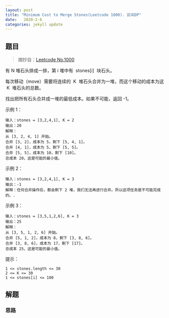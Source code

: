 ```yaml
---
layout: post
title: "Minimum Cost to Merge Stones(Leetcode 1000). 区间DP"
date:   2020-2-6
categories: jekyll update
---
```


## 题目

> 摘抄自：[Leetcode No.1000](https://leetcode.com/problems/minimum-cost-to-merge-stones/)

有 N 堆石头排成一排，第 i 堆中有  stones[i]  块石头。

每次移动（move）需要将连续的  K  堆石头合并为一堆，而这个移动的成本为这  K  堆石头的总数。

找出把所有石头合并成一堆的最低成本。如果不可能，返回 -1。

示例 1：

```text
输入：stones = [3,2,4,1], K = 2
输出：20
解释：
从 [3, 2, 4, 1] 开始。
合并 [3, 2]，成本为 5，剩下 [5, 4, 1]。
合并 [4, 1]，成本为 5，剩下 [5, 5]。
合并 [5, 5]，成本为 10，剩下 [10]。
总成本 20，这是可能的最小值。
```

示例 2：

```text
输入：stones = [3,2,4,1], K = 3
输出：-1
解释：任何合并操作后，都会剩下 2 堆，我们无法再进行合并。所以这项任务是不可能完成的。.
```

示例 3：

```text
输入：stones = [3,5,1,2,6], K = 3
输出：25
解释：
从 [3, 5, 1, 2, 6] 开始。
合并 [5, 1, 2]，成本为 8，剩下 [3, 8, 6]。
合并 [3, 8, 6]，成本为 17，剩下 [17]。
总成本 25，这是可能的最小值。
```

提示：

```text
1 <= stones.length <= 30
2 <= K <= 30
1 <= stones[i] <= 100
```

## 解题

### 思路
